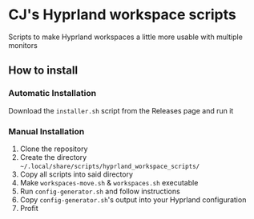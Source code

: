 # CJ's Hyprland workspace scripts
Scripts to make Hyprland workspaces a little more usable with multiple monitors


## How to install
### Automatic Installation
Download the `installer.sh` script from the Releases page and run it
### Manual Installation
1. Clone the repository
2. Create the directory `~/.local/share/scripts/hyprland_workspace_scripts/`
3. Copy all scripts into said directory
4. Make `workspaces-move.sh` & `workspaces.sh` executable
5. Run `config-generator.sh` and follow instructions
6. Copy `config-generator.sh`'s output into your Hyprland configuration
7. Profit
